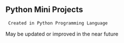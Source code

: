 # <h2> Python Mini Projects </h2>
<p><code> Created in Python Programming Language </p></code>
<footer>May be updated or improved in the near future</footer>
